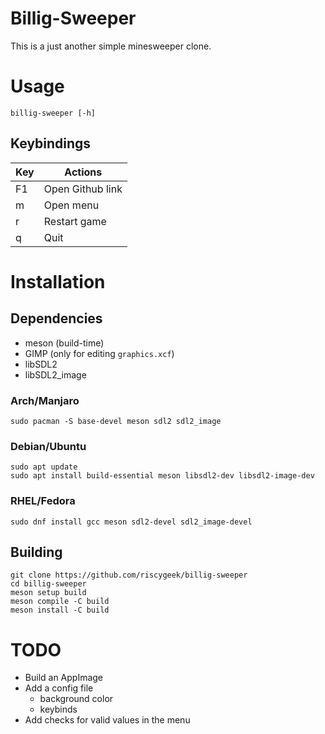 # Billig-Sweeper
This is a just another simple minesweeper clone.

# Usage
```
billig-sweeper [-h]
```

## Keybindings

| Key | Actions          |
|-----|------------------|
|  F1 | Open Github link |
|  m  | Open menu        |
|  r  | Restart game     |
|  q  | Quit             |

# Installation

## Dependencies
- meson (build-time)
- GIMP (only for editing `graphics.xcf`)
- libSDL2
- libSDL2_image

### Arch/Manjaro
```
sudo pacman -S base-devel meson sdl2 sdl2_image
```

### Debian/Ubuntu
```
sudo apt update
sudo apt install build-essential meson libsdl2-dev libsdl2-image-dev
```

### RHEL/Fedora
```
sudo dnf install gcc meson sdl2-devel sdl2_image-devel
```

## Building
```
git clone https://github.com/riscygeek/billig-sweeper
cd billig-sweeper
meson setup build
meson compile -C build
meson install -C build
```

# TODO
- Build an AppImage
- Add a config file
    - background color
    - keybinds
- Add checks for valid values in the menu
